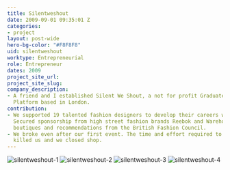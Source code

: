 ```yaml
---
title: Silentweshout
date: 2009-09-01 09:35:01 Z
categories:
- project
layout: post-wide
hero-bg-color: "#F8F8F8"
uid: silentweshout
worktype: Entrepreneurial
role: Entrepreneur
dates: 2009
project_site_url: 
project_site_slug: 
company_description:
- A friend and I established Silent We Shout, a not for profit Graduate Fashion Retail
  Platform based in London.
contribution:
- We supported 19 talented fashion designers to develop their careers within the industry.
  Secured sponsorship from high street fashion brands Reebok and Warehouse, fashion
  boutiques and recommendations from the British Fashion Council.
- We broke even after our first event. The time and effort required to continue had
  killed us and we closed shop.
---
```


<div class="showcase">
	<img src="/img/silentweshout/silentweshout0.jpg" alt="silentweshout-1">
	<img src="/img/silentweshout/silentweshout1.jpg" alt="silentweshout-2">
	<img src="/img/silentweshout/silentweshout2.jpg" alt="silentweshout-3">
	<img src="/img/silentweshout/silentweshout3.jpg" alt="silentweshout-4">
</div>